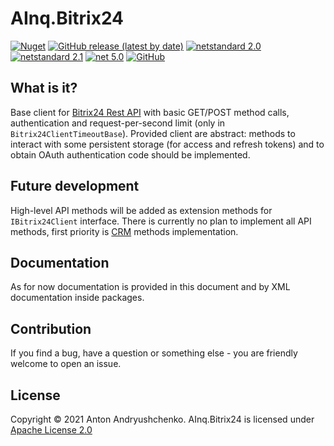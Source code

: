 # AInq.Bitrix24

[![Nuget](https://img.shields.io/nuget/v/AInq.Bitrix24)](https://www.nuget.org/packages/AInq.Bitrix24/) [![GitHub release (latest by date)](https://img.shields.io/github/v/release/andryushchenko/AInq.Bitrix24)](https://github.com/andryushchenko/AInq.Bitrix24/releases) [![netstandard 2.0](https://img.shields.io/badge/netstandard-2.0-blue.svg)](https://docs.microsoft.com/en-us/dotnet/standard/net-standard) [![netstandard 2.1](https://img.shields.io/badge/netstandard-2.1-blue.svg)](https://docs.microsoft.com/en-us/dotnet/standard/net-standard) [![net 5.0](https://img.shields.io/badge/net-5.0-blue.svg)](https://dotnet.microsoft.com/learn/dotnet/what-is-dotnet) [![GitHub](https://img.shields.io/github/license/andryushchenko/AInq.Bitrix24)](LICENSE)

## What is it?

Base client for [Bitrix24 Rest API](https://dev.1c-bitrix.ru/rest_help/) with basic GET/POST method calls, authentication and request-per-second limit (only in `Bitrix24ClientTimeoutBase`).
Provided client are abstract: methods to interact with some persistent storage (for access and refresh tokens) and to obtain OAuth authentication code should be implemented.

## Future development

High-level API methods will be added as extension methods for `IBitrix24Client` interface.
There is currently no plan to implement all API methods, first priority is [CRM](https://dev.1c-bitrix.ru/rest_help/crm/index.php) methods implementation.

## Documentation

As for now documentation is provided in this document and by XML documentation inside packages.

## Contribution

If you find a bug, have a question or something else - you are friendly welcome to open an issue.

## License
Copyright © 2021 Anton Andryushchenko. AInq.Bitrix24 is licensed under [Apache License 2.0](LICENSE)
